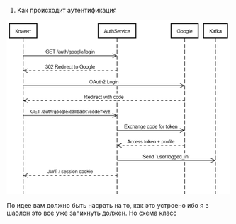 1. Как происходит аутентификация

![oauth2 flow](oauth2_flow.png)

По идее вам должно быть насрать на то, как это устроено ибо я в шаблон это все уже запихнуть должен. Но схема класс